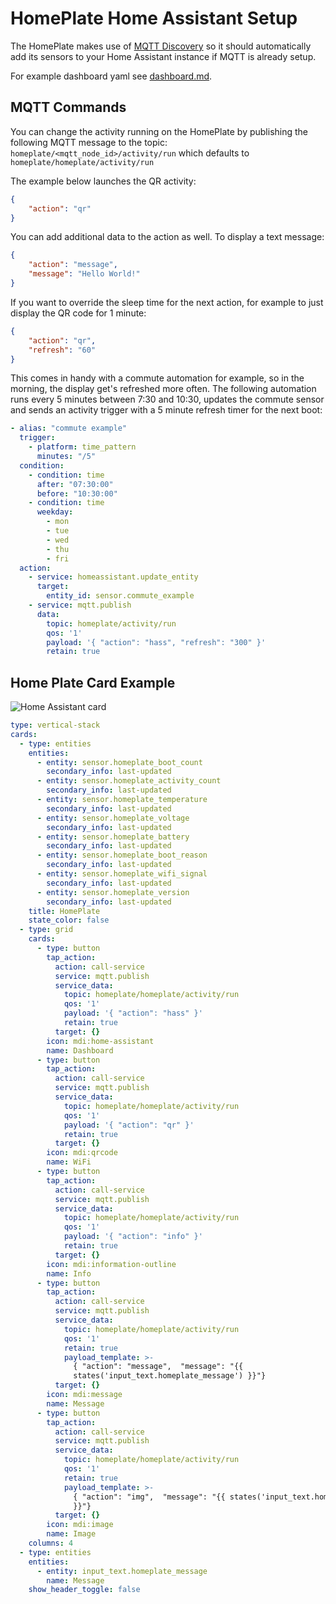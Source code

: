 # HomePlate Home Assistant Setup

The HomePlate makes use of [MQTT Discovery](https://www.home-assistant.io/docs/mqtt/discovery/) so it should automatically add its sensors to your Home Assistant instance if MQTT is already setup.

For example dashboard yaml see [dashboard.md](dashboard.md).

## MQTT Commands

You can change the activity running on the HomePlate by publishing the following MQTT message to the topic: `homeplate/<mqtt_node_id>/activity/run` which defaults to `homeplate/homeplate/activity/run`

The example below launches the QR activity:

```json
{
    "action": "qr"
}
```

You can add additional data to the action as well. To display a text message:

```json
{
    "action": "message",
    "message": "Hello World!"
}
```

If you want to override the sleep time for the next action, for example to just display the QR code for 1 minute:
```json
{
    "action": "qr",
    "refresh": "60"
}
```

This comes in handy with a commute automation for example, so in the morning, the display get's refreshed more often.
The following automation runs every 5 minutes between 7:30 and 10:30, updates the commute sensor and sends an activity trigger
with a 5 minute refresh timer for the next boot:
```yaml
- alias: "commute example"
  trigger:
    - platform: time_pattern
      minutes: "/5"
  condition:
    - condition: time
      after: "07:30:00"
      before: "10:30:00"
    - condition: time
      weekday:
        - mon
        - tue
        - wed
        - thu
        - fri
  action:
    - service: homeassistant.update_entity
      target:
        entity_id: sensor.commute_example
    - service: mqtt.publish
      data:
        topic: homeplate/activity/run
        qos: '1'
        payload: '{ "action": "hass", "refresh": "300" }'
        retain: true
```

## Home Plate Card Example

![Home Assistant card](https://user-images.githubusercontent.com/164192/151242986-a8ed6948-3462-4d02-80f4-9a08062d237b.png)

```yaml
type: vertical-stack
cards:
  - type: entities
    entities:
      - entity: sensor.homeplate_boot_count
        secondary_info: last-updated
      - entity: sensor.homeplate_activity_count
        secondary_info: last-updated
      - entity: sensor.homeplate_temperature
        secondary_info: last-updated
      - entity: sensor.homeplate_voltage
        secondary_info: last-updated
      - entity: sensor.homeplate_battery
        secondary_info: last-updated
      - entity: sensor.homeplate_boot_reason
        secondary_info: last-updated
      - entity: sensor.homeplate_wifi_signal
        secondary_info: last-updated
      - entity: sensor.homeplate_version
        secondary_info: last-updated
    title: HomePlate
    state_color: false
  - type: grid
    cards:
      - type: button
        tap_action:
          action: call-service
          service: mqtt.publish
          service_data:
            topic: homeplate/homeplate/activity/run
            qos: '1'
            payload: '{ "action": "hass" }'
            retain: true
          target: {}
        icon: mdi:home-assistant
        name: Dashboard
      - type: button
        tap_action:
          action: call-service
          service: mqtt.publish
          service_data:
            topic: homeplate/homeplate/activity/run
            qos: '1'
            payload: '{ "action": "qr" }'
            retain: true
          target: {}
        icon: mdi:qrcode
        name: WiFi
      - type: button
        tap_action:
          action: call-service
          service: mqtt.publish
          service_data:
            topic: homeplate/homeplate/activity/run
            qos: '1'
            payload: '{ "action": "info" }'
            retain: true
          target: {}
        icon: mdi:information-outline
        name: Info
      - type: button
        tap_action:
          action: call-service
          service: mqtt.publish
          service_data:
            topic: homeplate/homeplate/activity/run
            qos: '1'
            retain: true
            payload_template: >-
              { "action": "message",  "message": "{{
              states('input_text.homeplate_message') }}"}
          target: {}
        icon: mdi:message
        name: Message
      - type: button
        tap_action:
          action: call-service
          service: mqtt.publish
          service_data:
            topic: homeplate/homeplate/activity/run
            qos: '1'
            retain: true
            payload_template: >-
              { "action": "img",  "message": "{{ states('input_text.homeplate_message')
              }}"}
          target: {}
        icon: mdi:image
        name: Image
    columns: 4
  - type: entities
    entities:
      - entity: input_text.homeplate_message
        name: Message
    show_header_toggle: false
```
